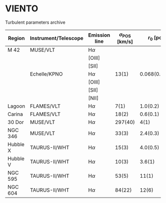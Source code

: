 # VIENTO
Turbulent parameters archive



| Region | Instrument/Telescope | Emission line     | $\sigma_\text{POS}$ [km/s] | $r_0$ [pc] | $m$ [-]|
| ------ | -------------------- | ----------------- | ------------------- | --- | ----- |
| M 42   | MUSE/VLT             | $\text{H} \alpha$ |                     |     |       |
|        |                      | $\text{[OIII]}$   |                     |     |       |
|        |                      | $\text{[SII]}$    |                     |     |       |
|        | Echelle/KPNO         | $\text{H} \alpha$ |    $13(1)$          |   $0.068(0.006)$  |    $1.07(0.04)$   |
|        |                      | $\text{[OIII]}$   |                     |     |       |
|        |                      | $\text{[SII]}$    |                     |     |       |
|        |                      | $\text{[NII]}$    |                     |     |       |
|Lagoon  |   FLAMES/VLT         |$\text{H} \alpha$  |       $7(1)$        | $1.0(0.2)$    |   $1.26(0.20)$    |
|Carina  |   FLAMES/VLT         |$\text{H} \alpha$  |       $18(2)$       | $0.6(0.1)$    |  $1.16(0.28)$     |
|30 Dor  |   MUSE/VLT           |$\text{H} \alpha$  |     $297(40)$       |   $4(1)$      |  $0.85(0.13)$     |
|NGC 346 |   MUSE/VLT           |$\text{H} \alpha$  |     $33(3)$         | $2.4(0.3)$    |  $0.95(0.07)$     |
|Hubble X|  TAURUS-II/WHT       |$\text{H} \alpha$  |      $15(3)$        | $4.0(0.5)$    | $1.02(0.23)$      |
|Hubble V|   TAURUS-II/WHT      |$\text{H} \alpha$  |     $10(3)$         |  $3.6(1)$     | $0.81(0.28)$      |
|NGC 595 |    TAURUS-II/WHT     |$\text{H} \alpha$  |    $53(5)$          |  $11(1)$      | $1.36(0.15)$      |
|NGC 604 |    TAURUS-II/WHT     |$\text{H} \alpha$  |   $84(22)$          | $12(6)$       |  $0.77(0.22)$     |
